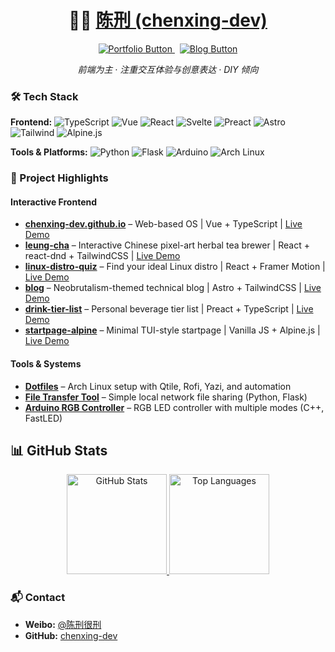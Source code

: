 <h1 align="center">👨‍💻 <a href="https://github.com/chenxing-dev">陈刑 (chenxing-dev)</a></h1>

<p align="center">
  <a href="https://chenxing-dev.github.io" target="_blank">
    <img src="https://img.shields.io/badge/访问个人网站-Portfolio-00b894?style=for-the-badge&logo=vuedotjs&logoColor=white" alt="Portfolio Button" />
  </a>
  &nbsp;
  <a href="https://blog.chenxing.dev/" target="_blank">
    <img src="https://img.shields.io/badge/访问博客-Blog-BC52EE?style=for-the-badge&logo=astro&logoColor=white" alt="Blog Button" />
  </a>
</p>

<p align="center">
  <em>前端为主 · 注重交互体验与创意表达 · DIY 倾向</em>
  <!-- Strong frontend focus; Interaction & creative expression; DIY tendency -->
</p>

### 🛠️ Tech Stack

**Frontend:**
![TypeScript](https://img.shields.io/badge/TypeScript-3178C6?style=flat&logo=typescript&logoColor=white) ![Vue](https://img.shields.io/badge/Vue\.js-4FC08D?style=flat&logo=vuedotjs&logoColor=white) ![React](https://img.shields.io/badge/React-61DAFB?style=flat&logo=react&logoColor=black)
![Svelte](https://img.shields.io/badge/Svelte-FF3E00?style=flat&logo=svelte&logoColor=white) ![Preact](https://img.shields.io/badge/Preact-673AB8?style=flat&logo=preact&logoColor=white) ![Astro](https://img.shields.io/badge/Astro-BC52EE?style=flat&logo=astro&logoColor=white) ![Tailwind](https://img.shields.io/badge/TailwindCSS-06B6D4?style=flat&logo=tailwindcss&logoColor=white) ![Alpine.js](https://img.shields.io/badge/Alpine\.js-8BC0D0?style=flat&logo=alpinedotjs&logoColor=black)  

**Tools & Platforms:**
![Python](https://img.shields.io/badge/Python-3776AB?style=flat&logo=python&logoColor=white) ![Flask](https://img.shields.io/badge/Flask-000000?style=flat&logo=flask&logoColor=white) ![Arduino](https://img.shields.io/badge/Arduino-00878F?style=flat&logo=arduino&logoColor=white) ![Arch Linux](https://img.shields.io/badge/Arch_Linux-1793D1?style=flat&logo=arch-linux&logoColor=white)

### 📁 Project Highlights

#### Interactive Frontend
- **[chenxing-dev.github.io](https://github.com/chenxing-dev/chenxing-dev.github.io)** – Web-based OS | Vue + TypeScript | [Live Demo](https://chenxing-dev.github.io)
- **[leung-cha](https://chenxing-dev.github.io/leung-cha/)** – Interactive Chinese pixel-art herbal tea brewer | React + react-dnd + TailwindCSS | [Live Demo](https://chenxing-dev.github.io/leung-cha/)
- **[linux-distro-quiz](https://chenxing-dev.github.io/linux-distro-quiz/)** – Find your ideal Linux distro | React + Framer Motion | [Live Demo](https://chenxing-dev.github.io/linux-distro-quiz/)
- **[blog](https://github.com/chenxing-dev/blog)** – Neobrutalism-themed technical blog | Astro + TailwindCSS | [Live Demo](https://blog.chenxing.dev/)
- **[drink-tier-list](https://chenxing-dev.github.io/drink-tier-list/)** – Personal beverage tier list | Preact + TypeScript | [Live Demo](https://drink.chenxing.dev)
- **[startpage-alpine](https://chenxing-dev.github.io/startpage-alpine/)** – Minimal TUI-style startpage | Vanilla JS + Alpine.js | [Live Demo](https://chenxing.dev)


#### Tools & Systems
- **[Dotfiles](https://github.com/chenxing-dev/dotfiles)** – Arch Linux setup with Qtile, Rofi, Yazi, and automation
- **[File Transfer Tool](https://github.com/chenxing-dev/file-transfer)** – Simple local network file sharing (Python, Flask)
- **[Arduino RGB Controller](https://github.com/chenxing-dev/arduino-rgb-light)** – RGB LED controller with multiple modes (C++, FastLED)

## 📊 GitHub Stats

<div align="center">
  <!-- GitHub Readme Stats -->
  <a href="https://github.com/chenxing-dev">
    <img height="160em" src="https://github-readme-stats.vercel.app/api?username=chenxing-dev&show_icons=true&theme=graywhite&hide_border=true" alt="GitHub Stats" />
  </a>
  <a href="https://github.com/chenxing-dev">
    <img height="160em" src="https://github-readme-stats.vercel.app/api/top-langs/?username=chenxing-dev&layout=compact&theme=graywhite&hide_border=true&langs_count=8" alt="Top Languages" />
  </a>
</div>

### 📬 Contact

- **Weibo:** [@陈刑很刑](https://weibo.com/u/7874224893)
- **GitHub:** [chenxing-dev](https://github.com/chenxing-dev)